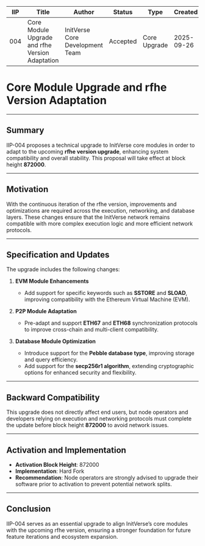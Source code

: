 
| IIP | Title | Author | Status | Type | Created | Activation |
|-----|-------|--------|--------|------|---------|------------|
| 004 | Core Module Upgrade and rfhe Version Adaptation | InitVerse Core Development Team | Accepted | Core Upgrade | 2025-09-26 | Block Height 872000 |

# Core Module Upgrade and rfhe Version Adaptation

---

## Summary

IIP-004 proposes a technical upgrade to InitVerse core modules in order to adapt to the upcoming **rfhe version upgrade**, enhancing system compatibility and overall stability. This proposal will take effect at block height **872000**.

---

## Motivation

With the continuous iteration of the rfhe version, improvements and optimizations are required across the execution, networking, and database layers. These changes ensure that the InitVerse network remains compatible with more complex execution logic and more efficient network protocols.

---

## Specification and Updates

The upgrade includes the following changes:

1. **EVM Module Enhancements**
   
   - Add support for specific keywords such as **SSTORE** and **SLOAD**, improving compatibility with the Ethereum Virtual Machine (EVM).
2. **P2P Module Adaptation**
   
   - Pre-adapt and support **ETH67** and **ETH68** synchronization protocols to improve cross-chain and multi-client compatibility.
3. **Database Module Optimization**
   
   - Introduce support for the **Pebble database type**, improving storage and query efficiency.
   - Add support for the **secp256r1 algorithm**, extending cryptographic options for enhanced security and flexibility.

---

## Backward Compatibility

This upgrade does not directly affect end users, but node operators and developers relying on execution and networking protocols must complete the update before block height **872000** to avoid network issues.

---

## Activation and Implementation

- **Activation Block Height**: 872000
- **Implementation**: Hard Fork
- **Recommendation**: Node operators are strongly advised to upgrade their software prior to activation to prevent potential network splits.

---

## Conclusion

IIP-004 serves as an essential upgrade to align InitVerse’s core modules with the upcoming rfhe version, ensuring a stronger foundation for future feature iterations and ecosystem expansion.


